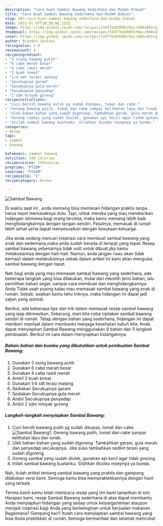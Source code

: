 ```yaml
---
description: "Cara buat Sambal Bawang Sederhana dan Mudah Dibuat"
title: "Cara buat Sambal Bawang Sederhana dan Mudah Dibuat"
slug: 487-cara-buat-sambal-bawang-sederhana-dan-mudah-dibuat
date: 2021-01-07T10:20:08.233Z
image: https://img-global.cpcdn.com/recipes/316f7bd2089b7dac/680x482cq70/sambal-bawang-foto-resep-utama.jpg
thumbnail: https://img-global.cpcdn.com/recipes/316f7bd2089b7dac/680x482cq70/sambal-bawang-foto-resep-utama.jpg
cover: https://img-global.cpcdn.com/recipes/316f7bd2089b7dac/680x482cq70/sambal-bawang-foto-resep-utama.jpg
author: Brandon Jackson
ratingvalue: 3.8
reviewcount: 9
recipeingredient:
- "3 siung bawang putih"
- "6 cabe merah besar"
- "4 cabe rawit merah"
- "2 buah tomat"
- "1/4 sdt terasi matang"
- "Secukupnya garam"
- "Secukupnya gula merah"
- "Secukupnya penyedap"
- "2 sdm minyak goreng"
recipeinstructions:
- "Cuci bersih bawang putih yg sudah dikupas, tomat dan cabe."
- "Goreng bawang putih, tomat dan cabe sampai kelihatan layu dan lunak."
- "Ulek bahan-bahan yang sudah digoreng. Tambahkan garam, gula merah dan penyedap secukupnya. Jika suka tambahkan sedikit terasi yang sudah digoreng."
- "Goreng sambal yang sudah diulek, gunakan api kecil agar tidak gosong."
- "Inilah sambal bawang buatanku. Silahkan dicoba resepnya ya bunda."
categories:
- Resep
tags:
- sambal
- bawang

katakunci: sambal bawang 
nutrition: 199 calories
recipecuisine: Indonesian
preptime: "PT20M"
cooktime: "PT44M"
recipeyield: "1"
recipecategory: Dinner

---
```



![Sambal Bawang](https://img-global.cpcdn.com/recipes/316f7bd2089b7dac/680x482cq70/sambal-bawang-foto-resep-utama.jpg)

Di waktu  saat ini , anda memang bisa memesan hidangan praktis tanpa harus repot memasaknya dulu. Tapi, untuk mereka yang mau memberikan hidangan istimewa bagi orang tercinta, maka kamu memang lebih baik menghidangkannya dengan tangan sendiri. Pasalnya, memasak di rumah lebih sehat serta dapat menyesuaikan dengan kesukaan keluarga.

Jika anda sedang mencari inspirasi cara membuat sambal bawang yang enak dan sederhana,maka anda sudah berada di tempat yang tepat. Resep sambal bawang  sebenarnya tidak sulit untuk dibuat jika kamu melakukannya dengan hati-hati. Namun, anda jangan risau akan tidak berhasil dalam melakukannya 
sebab dalam artikel ini kami akan mengulas sambal bawang dengan tepat.  



Nah bagi anda yang mau memasak sambal bawang yang sederhana, ada beberapa langkah yang bisa dilakukan, mulai dari memilih jenis bahan, lalu pemilihan bahan segar, sampai cara membuat dan menghidangkannya. Anda Tidak usah pusing kalau mau memasak sambal bawang yang enak di rumah. Sebab, asalkan kamu  tahu triknya, maka hidangan ini dapat jadi sajian yang spesial.

Berikut, ada beberapa tips dan trik dalam memasak resep sambal bawang yang siap dikreasikan. Sekarang, mari kita coba ciptakan sambal bawang sendiri di rumah. Tetap dengan bahan yang sederhana, hidangan ini dapat memberi manfaat dalam membantu menjaga kesehatan tubuh kita. Anda dapat menyiapkan Sambal Bawang menggunakan 9 bahan dan 5 langkah pembuatan. Berikut ini cara dalam menyiapkan hidangannya.

<!--inarticleads1-->

##### Bahan-bahan dan bumbu yang dibutuhkan untuk pembuatan Sambal Bawang:

1. Gunakan 3 siung bawang putih
1. Gunakan 6 cabe merah besar
1. Gunakan 4 cabe rawit merah
1. Ambil 2 buah tomat
1. Gunakan 1/4 sdt terasi matang
1. Sediakan Secukupnya garam
1. Sediakan Secukupnya gula merah
1. Ambil Secukupnya penyedap
1. Ambil 2 sdm minyak goreng




<!--inarticleads2-->

##### Langkah-langkah menyiapkan Sambal Bawang:

1. Cuci bersih bawang putih yg sudah dikupas, tomat dan cabe.
<img src="https://img-global.cpcdn.com/steps/64bd1dd42f9950ac/160x128cq70/sambal-bawang-langkah-memasak-1-foto.jpg" alt="Sambal Bawang">1. Goreng bawang putih, tomat dan cabe sampai kelihatan layu dan lunak.
1. Ulek bahan-bahan yang sudah digoreng. Tambahkan garam, gula merah dan penyedap secukupnya. Jika suka tambahkan sedikit terasi yang sudah digoreng.
1. Goreng sambal yang sudah diulek, gunakan api kecil agar tidak gosong.
1. Inilah sambal bawang buatanku. Silahkan dicoba resepnya ya bunda.




Nah, itulah artikel tentang  sambal bawang  yang praktis dan gampang dilakukan versi kami. Semoga kamu bisa mempraktekkannya dengan hasil yang terbaik. 

Terima kasih kamu telah membaca resep yang tim kami tampilkan di sini. Harapan kami, resep  Sambal Bawang sederhana di atas dapat membantu Anda menyiapkan hidangan yang sedap untuk keluarga/teman ataupun menjadi inspirasi bagi Anda yang berkeinginan untuk berjualan makanan. Bagaimana? Gampang kan? Itulah cara menyiapkan sambal bawang yang bisa Anda praktikkan di rumah. Semoga bermanfaat dan selamat mencoba!

